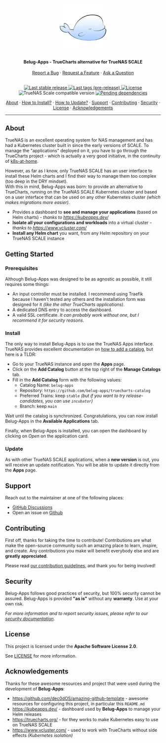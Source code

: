 <!-- markdownlint-disable MD033 -->
<h1 align="center">
  <a href="https://github.com/belug-apps">
    <img src="assets/logo_400px.png" alt="Logo" width="150" height="150">
  </a>
</h1>

<h4 align="center">Belug-Apps - TrueCharts alternative for TrueNAS SCALE</h4>

<div align="center">
  <a href="https://github.com/belug-apps/belug-apps/issues/new?https://github.com/xunleii/belug-apps-test/issues/new?assignees=&labels=type%3A+bug%2Cstate%3A+needs+triage&template=01_BUG_REPORT.yml&title=%F0%9F%90%9B+&version=v0.3.0">Report a Bug</a> ·
  <a href="https://github.com/belug-apps/belug-apps-test/issues/new?assignees=&labels=type%3A+enhancement&template=02_FEATURE_REQUEST.yml&title=%E2%9C%A8+">Request a Feature</a> ·
  <a href="https://github.com/belug-apps/belug-apps/discussions">Ask a Question</a>
  <br/>
  <br/>

  [
    ![Last stable release](https://img.shields.io/github/v/release/belug-apps/belug-apps?label=stable&logo=gitlfs&logoColor=white&logoWidth=20&sort=semver)
  ](https://github.com/belug-apps/belug-apps/releases)
  [
    ![Last tags (pre-release)](https://img.shields.io/github/v/tag/belug-apps/belug-apps?include_prereleases&label=pre-release&logo=gitlfs&logoColor=white&logoWidth=20&sort=semver)
  ](https://github.com/belug-apps/belug-apps/tags)
  [
    ![License](https://img.shields.io/github/license/belug-apps/belug-apps?logo=git&logoColor=white&logoWidth=20)
  ](LICENSE)
  <br/>
  ![TrueNAS Scale compatible version](https://img.shields.io/badge/TrueNAS_compatibility-SCALE%2022.02-success?logo=truenas&logoColor=white&logoWidth=20)
  [
    ![Pending dependencies](https://img.shields.io/github/issues-pr/belug-apps/belug-apps/type:%20dependencies?label=dependencies&logo=renovatebot&logoWidth=20&style=flat)
  ](https://github.com/belug-apps/belug-apps/pulls?q=is%3Apr+is%3Aopen+label%3A%22type%3A+dependencies%22)
  <br/>

  <a href="#about">About</a> ·
  <a href="#install">How to Install?</a> ·
  <a href="#update">How to Update?</a> ·
  <a href="#support">Support</a> ·
  <a href="#contributing">Contributing</a> ·
  <a href="#security">Security</a> ·
  <a href="#license">License</a> ·
  <a href="#acknowledgements">Acknowledgements</a>

</div>

---
<!-- markdownlint-enable MD033 -->

## About

TrueNAS is an excellent operating system for NAS management and has had a Kubernetes cluster built
in since the early versions of SCALE. To manage the "applications" deployed on it, you have to go
through the TrueCharts project - which is actually a very good initiative, in the continuity of
[k8s-at-home](https://k8s-at-home.com/).

However, as far as I know, only TrueNAS SCALE has an user interface to install these Helm charts
and I find their way to manage them too complex (too deep in the DRY mindset).  
With this in mind, Belug-Apps was born: to provide an alternative to TrueCharts, running on the
TrueNAS SCALE Kubernetes cluster and based on a user interface that can be used on any other
Kubernetes cluster *(which makes migrations more easier)*.

- Provides a dashboard to **see and manage your applications** (based on Helm charts) - *thanks to <https://kubeapps.dev/>*
- **Isolate all your configurations and workloads** into a virtual cluster - *thanks to <https://www.vcluster.com/>*
- **Install any Helm chart** you want, from any Helm repository on your TrueNAS SCALE instance

## Getting Started

### Prerequisites

Although Belug-Apps was designed to be as agnostic as possible, it still requires some things:

- An input controller must be installed. I recommend using Traefik because I haven't tested any
others and the installation form was designed for it *(like the other TrueCharts applications)*.
- A dedicated DNS entry to access the dashboard.
- A valid SSL certificate. *It can probably work without one, but I recommend it for security reasons.*

### Install

The only way to install Belug-Apps is to use the TrueNAS Apps interface. TrueNAS provides excellent
documentation on [how to add a catalog](https://www.truenas.com/docs/scale/scaletutorials/apps/usingcatalogs/#adding-catalogs), 
but here is a TLDR:

- Go to your TrueNAS instance and open the **Apps** page.
- Click on the **Add Catalog** button at the top right of the **Manage Catalogs** tab.
- Fill in the **Add Catalog** form with the following values:
  - Catalog Name: `belug-apps`
  - Repository: `https://github.com/belug-apps/truecharts-catalog`
  - Preferred Trains: keep `stable` *(but if you want to try release-candidates, you can use `incubator`)*
  - Branch: keep `main`

Wait until the catalog is synchronized. Congratulations, you can now install Belug-Apps in the
**Available Applications** tab.

Finally, when Belug-Apps is installed, you can open the dashboard by clicking on *Open* on the
application card.

### Update

As with other TrueNAS SCALE applications, when a **new version** is out, you will receive an
update notification. You will be able to update it directly from the **Apps** page.

## Support

Reach out to the maintainer at one of the following places:

- [GitHub Discussions](https://github.com/belug-apps/belug-apps/discussions)
- Open an issue on [Github](https://github.com/belug-apps/belug-apps/issues/new?assignees=&labels=bug&template=01_BUG_REPORT.md&title=bug%3A+)

## Contributing

First off, thanks for taking the time to contribute! Contributions are what make the
open-source community such an amazing place to learn, inspire, and create. Any contributions 
you make will benefit everybody else and are **greatly appreciated**.

Please read [our contribution guidelines](docs/CONTRIBUTING.md), and thank you for being involved!

## Security

Belug-Apps follows good practices of security, but 100% security cannot be assured.
Belug-Apps is provided **"as is"** without any **warranty**. Use at your own risk.

*For more information and to report security issues, please refer to our [security documentation](docs/SECURITY.md).*

## License

This project is licensed under the **Apache Software License 2.0**.

See [LICENSE](LICENSE) for more information.

## Acknowledgements

Thanks for these awesome resources and project that were used during the development of **Belug-Apps**:

- <https://github.com/dec0dOS/amazing-github-template> - awesome resources for configuring this project, in particular this `README.md`
- <https://kubeapps.dev/> - dashboard used by **Belug-Apps** to manage your Helm releases
- <https://truecharts.org/> - for they works to make Kubernetes easy to use on TrueNAS SCALE
- <https://www.vcluster.com/> - used to work with TrueCharts without side effects *(Kubernetes isolation)*
